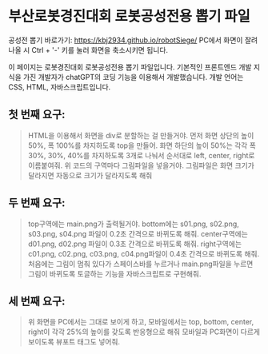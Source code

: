 # 부산로봇경진대회 로봇공성전용 뽑기 파일
공성전 뽑기 바로가기:
https://kbj2934.github.io/robotSiege/
PC에서 화면이 잘려나올 시 Ctrl + '-' 키를 눌러 화면을 축소시키면 됩니다.

이 페이지는 로봇경진대회 로봇공성전용 뽑기 파일입니다.
기본적인 프론트엔드 개발 지식을 가진 개발자가 chatGPT의 코딩 기능을 이용해서 개발했습니다.
개발 언어는 CSS, HTML, 자바스크립트입니다.

## 첫 번째 요구:
> HTML을 이용해서 화면을 div로 분할하는 걸 만들거야.
> 먼저 화면 상단의 높이 50%, 폭 100%를 차지하도록 top을 만들어.
> 화면 하단의 높이 50%는 각각 폭 30%, 30%, 40%를 차지하도록 3개로 나눠서 순서대로 left, center, right로 이름붙여줘.
> 위 코드의 구역마다 그림파일을 넣을거야. 그림파일은 화면 크기가 달라지면 자동으로 크기가 달라지도록 해줘


## 두 번째 요구:
> top구역에는 main.png가 출력될거야. bottom에는 s01.png, s02.png, s03.png, s04.png 파일이 0.2초 간격으로 바뀌도록 해줘.
> center구역에는 d01.png, d02.png 파일이 0.3초 간격으로 바뀌도록 해줘. right구역에는 c01.png, c02.png, c03.png, c04.png파일이 0.4초 간격으로 바뀌도록 해줘.
> 처음에는 그림이 멈춰 있다가 스페이스바를 누르거나 main.png파일을 누르면 그림이 바뀌도록 토글하는 기능을 자바스크립트로 구현해줘.

## 세 번째 요구:
> 위 화면을 PC에서는 그대로 보이게 하고, 모바일에서는 top, bottom, center, right이 각각 25%의 높이를 갖도록 반응형으로 해줘
> 모바일과 PC화면이 다르게 보이도록 뷰포트 태그도 넣어줘.
